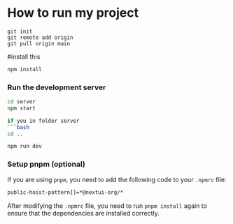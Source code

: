 # How to run my project

```bast
git init
git remote add origin 
git pull origin main
```

#install this


```bash
npm install
```

### Run the development server
```bash
cd server
npm start

if you in folder server
```bash
cd ..
```
```bash
npm run dev
```

### Setup pnpm (optional)

If you are using `pnpm`, you need to add the following code to your `.npmrc` file:

```bash
public-hoist-pattern[]=*@nextui-org/*
```

After modifying the `.npmrc` file, you need to run `pnpm install` again to ensure that the dependencies are installed correctly.
